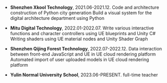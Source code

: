 - <strong>Shenzhen Xkool Technology</strong>, 2021.06-2021.12.
  Code and architecture construction of Python city generation Build a visual system for the digital architecture department using Python

- <strong>Mitu Digital Technology</strong>, 2022.01-2022.07.
  Write various interactive functions and character controllers using UE blueprints and Unity C# Writing shaders using UE material nodes and Unity Shader Graph

- <strong>Shenzhen Qijing Forest Technology</strong>, 2022.07-2022.12.
  Data interaction between front-end JavaScript and UE in UE cloud rendering platform Automated import of user uploaded models in UE cloud rendering platform

- <strong>Yulin Normal University School</strong>, 2023.06-PRESENT.
  full-time teacher